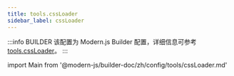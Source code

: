 ```yaml
---
title: tools.cssLoader
sidebar_label: cssLoader
---
```


:::info BUILDER
该配置为 Modern.js Builder 配置，详细信息可参考 [tools.cssLoader](https://modernjs.dev/builder/zh/api/config-tools.html#tools-cssloader)。
:::

import Main from '@modern-js/builder-doc/zh/config/tools/cssLoader.md'

<Main />
